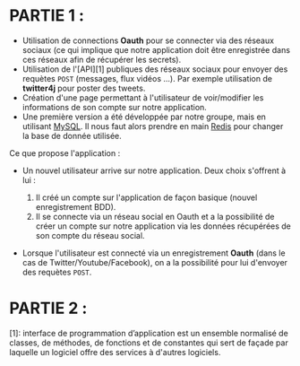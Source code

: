 # PARTIE 1 :

- Utilisation de connections **Oauth** pour se connecter via des réseaux sociaux (ce qui implique que notre application doit être enregistrée dans ces réseaux afin de récupérer les secrets).
- Utilisation de l'[API][1] publiques des réseaux sociaux pour envoyer des  requètes `POST` (messages, flux vidéos ...). Par exemple utilisation de **twitter4j** pour poster des tweets.
- Création d'une page permettant à l'utilisateur de voir/modifier les informations de son compte sur notre application.
- Une première version a été développée par notre groupe, mais en utilisant [MySQL](https://www.mysql.com/). Il nous faut alors prendre en main [Redis](https://redis.io/) pour changer la base de donnée utilisée.

Ce que propose l'application : 

- Un nouvel utilisateur arrive sur notre application. Deux choix s'offrent à lui :

    1) Il créé un compte sur l'application de façon basique (nouvel enregistrement BDD).
    2) Il se connecte via un réseau social en Oauth et a la possibilité de créer un compte sur notre application via les données récupérées de son compte du réseau social.
</a>

- Lorsque l'utilisateur est connecté via un enregistrement **Oauth** (dans le cas de Twitter/Youtube/Facebook), on a la possibilité pour lui d'envoyer des requètes `POST`.



# PARTIE 2 :


[1]: interface de programmation d’application est un ensemble normalisé de classes, de méthodes, de fonctions et de constantes qui sert de façade par laquelle un logiciel offre des services à d'autres logiciels.
